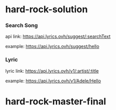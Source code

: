 # hard-rock-solution
### Search Song
api link: https://api.lyrics.ovh/suggest/:searchText

example: https://api.lyrics.ovh/suggest/hello

### Lyric
lyric link: https://api.lyrics.ovh/v1/:artist/:title

example: https://api.lyrics.ovh/v1/Adele/Hello
# hard-rock-master-final
